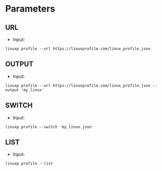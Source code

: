 # Parameters

## URL

- Input:

```
linuxp profile --url https://linuxprofile.com/linux_profile.json
```

## OUTPUT

- Input:

```
linuxp profile --url https://linuxprofile.com/linux_profile.json --output 'my_linux'
```

## SWITCH

- Input:

```
linuxp profile --switch 'my_linux.json'
```

## LIST

- Input:

```
linuxp profile --list
```
